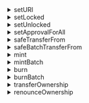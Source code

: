 


  
<details>
  
<summary>setURI</summary>
  
**Implicit args**

```python
syscall_ptr(felt*)
pedersen_ptr(HashBuiltin*)
bitwise_ptr(BitwiseBuiltin*)
range_check_ptr
```  
**Explicit args**

```python

```  
**Returns**

```python

```  
</details>
  
<details>
  
<summary>setLocked</summary>
  
**Implicit args**

```python
syscall_ptr(felt*)
pedersen_ptr(HashBuiltin*)
range_check_ptr
```  
**Explicit args**

```python
id(Uint256)
```  
**Returns**

```python

```  
</details>
  
<details>
  
<summary>setUnlocked</summary>
  
**Implicit args**

```python
syscall_ptr(felt*)
pedersen_ptr(HashBuiltin*)
range_check_ptr
```  
**Explicit args**

```python
id(Uint256)
```  
**Returns**

```python

```  
</details>
  
<details>
  
<summary>setApprovalForAll</summary>
  
**Implicit args**

```python
syscall_ptr(felt*)
pedersen_ptr(HashBuiltin*)
range_check_ptr
```  
**Explicit args**

```python
operator(felt)
approved(felt)
```  
**Returns**

```python

```  
</details>
  
<details>
  
<summary>safeTransferFrom</summary>
  
**Implicit args**

```python
syscall_ptr(felt*)
pedersen_ptr(HashBuiltin*)
range_check_ptr
```  
**Explicit args**

```python

```  
**Returns**

```python

```  
</details>
  
<details>
  
<summary>safeBatchTransferFrom</summary>
  
**Implicit args**

```python
syscall_ptr(felt*)
pedersen_ptr(HashBuiltin*)
range_check_ptr
```  
**Explicit args**

```python

```  
**Returns**

```python

```  
</details>
  
<details>
  
<summary>mint</summary>
  
**Implicit args**

```python
syscall_ptr(felt*)
pedersen_ptr(HashBuiltin*)
range_check_ptr
```  
**Explicit args**

```python

```  
**Returns**

```python

```  
</details>
  
<details>
  
<summary>mintBatch</summary>
  
**Implicit args**

```python
syscall_ptr(felt*)
pedersen_ptr(HashBuiltin*)
range_check_ptr
```  
**Explicit args**

```python

```  
**Returns**

```python

```  
</details>
  
<details>
  
<summary>burn</summary>
  
**Implicit args**

```python
syscall_ptr(felt*)
pedersen_ptr(HashBuiltin*)
range_check_ptr
```  
**Explicit args**

```python
from_(felt)
id(Uint256)
amount(Uint256)
```  
**Returns**

```python

```  
</details>
  
<details>
  
<summary>burnBatch</summary>
  
**Implicit args**

```python
syscall_ptr(felt*)
pedersen_ptr(HashBuiltin*)
range_check_ptr
```  
**Explicit args**

```python

```  
**Returns**

```python

```  
</details>
  
<details>
  
<summary>transferOwnership</summary>
  
**Implicit args**

```python
syscall_ptr(felt*)
pedersen_ptr(HashBuiltin*)
range_check_ptr
```  
**Explicit args**

```python
newOwner(felt)
```  
**Returns**

```python

```  
</details>
  
<details>
  
<summary>renounceOwnership</summary>
  
**Implicit args**

```python
syscall_ptr(felt*)
pedersen_ptr(HashBuiltin*)
range_check_ptr
```  
**Explicit args**

```python

```  
**Returns**

```python

```  
</details>
